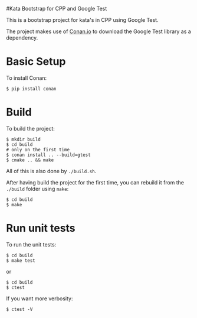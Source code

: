 #Kata Bootstrap for CPP and Google Test

This is a bootstrap project for kata's in CPP  using Google Test.

The project makes use of [Conan.io](https://conan.io/) to download the Google Test library as a dependency.

# Basic Setup

To install Conan:

```
$ pip install conan
```

# Build

To build the project:

```
$ mkdir build
$ cd build
# only on the first time
$ conan install .. --build=gtest
$ cmake .. && make
```

All of this is also done by `./build.sh`.

After having build the project for the first time, you can rebuild it from the `./build` folder using `make`:

```
$ cd build
$ make
```

# Run unit tests

To run the unit tests:
```
$ cd build
$ make test
```

or

```
$ cd build
$ ctest
```

If you want more verbosity:

```
$ ctest -V
```

